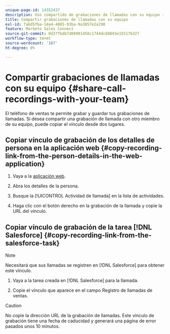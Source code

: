 ```yaml
---
unique-page-id: 14352437
description: Uso compartido de grabaciones de llamadas con su equipo - Documentos de Marketo - Documentación del producto
title: Compartir grabaciones de llamadas con su equipo
exl-id: fabd5fba-14a4-4885-93ba-9a3857e2a298
feature: Marketo Sales Connect
source-git-commit: 0d37fbdb7d08901458c1744dc68893e155176327
workflow-type: tm+mt
source-wordcount: '167'
ht-degree: 0%

---
```


# Compartir grabaciones de llamadas con su equipo {#share-call-recordings-with-your-team}

El teléfono de ventas te permite grabar y guardar tus grabaciones de llamadas. Si desea compartir una grabación de llamada con otro miembro de su equipo, puede copiar el vínculo desde dos lugares.

## Copiar vínculo de grabación de los detalles de persona en la aplicación web {#copy-recording-link-from-the-person-details-in-the-web-application}

1. Vaya a la [aplicación web](https://toutapp.com/login).

1. Abra los detalles de la persona.

1. Busque la [!UICONTROL Actividad de llamada] en la lista de actividades.

1. Haga clic con el botón derecho en la grabación de la llamada y copie la URL del vínculo.

## Copiar vínculo de grabación de la tarea [!DNL Salesforce] {#copy-recording-link-from-the-salesforce-task}

>[!NOTE]
>
>Necesitará que sus llamadas se registren en [!DNL Salesforce] para obtener este vínculo.

1. Vaya a la tarea creada en [!DNL Salesforce] para la llamada.

1. Copie el vínculo que aparece en el campo Registro de llamadas de ventas.

>[!CAUTION]
>
>No copie la dirección URL de la grabación de llamadas. Este vínculo de grabación tiene una fecha de caducidad y generará una página de error pasados unos 10 minutos.
